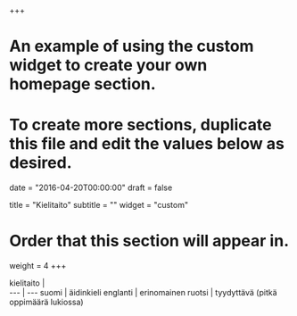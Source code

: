+++
# An example of using the custom widget to create your own homepage section.
# To create more sections, duplicate this file and edit the values below as desired.

date = "2016-04-20T00:00:00"
draft = false

title = "Kielitaito"
subtitle = ""
widget = "custom"

# Order that this section will appear in.
weight = 4
+++



 kielitaito |  
--- | ---
suomi | äidinkieli
englanti | erinomainen
ruotsi | tyydyttävä (pitkä oppimäärä lukiossa)